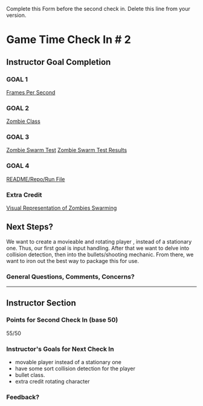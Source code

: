 Complete this Form before the second check in. Delete this line from your version.

# Game Time Check In # 2

## Instructor Goal Completion

### GOAL 1

  [Frames Per Second](http://imgur.com/zLcjVNl)


### GOAL 2

  [Zombie Class](http://imgur.com/RFKnUhX)

### GOAL 3

  [Zombie Swarm Test](http://imgur.com/ndSkhAT)
  [Zombie Swarm Test Results](http://imgur.com/TAb0WSK)

### GOAL 4
  [README/Repo/Run File](https://github.com/jdliss/game-time)

### Extra Credit
  [Visual Representation of Zombies Swarming](http://imgur.com/9veNxMD)

## Next Steps?

We want to create a movieable and rotating player , instead of a stationary one. Thus, our first goal is input handling.
After that we want to delve into collision detection, then into the bullets/shooting mechanic. From there, we want to iron out the best way to package this for use.

### General Questions, Comments, Concerns?

-----

## Instructor Section

### Points for Second Check In (base 50)
55/50

### Instructor's Goals for Next Check In
- movable player instead of a stationary one 
- have some sort collision detection for the player 
- bullet class. 
- extra credit rotating character 

### Feedback?

